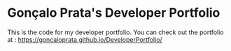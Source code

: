 # Gonçalo Prata's Developer Portfolio

This is the code for my developer portfolio. You can check out the portfolio at : https://goncaloprata.github.io/DeveloperPortfolio/